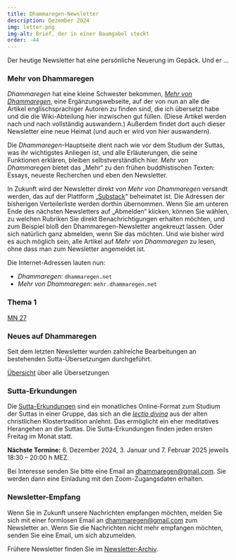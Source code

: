 ```yaml
---
title: Dhammaregen-Newsletter
description: Dezember 2024
img: letter.png
img-alt: Brief, der in einer Baumgabel steckt
order: -44
---
```


Der heutige Newsletter hat eine persönliche Neuerung im Gepäck. Und er …

### Mehr von Dhammaregen

*Dhammaregen* hat eine kleine Schwester bekommen, *[Mehr von Dhammaregen](https://mehr.dhammaregen.net)*, eine Ergänzungswebseite, auf der von nun an alle die Artikel englischsprachiger Autoren zu finden sind, die ich übersetzt habe und die die Wiki-Abteilung hier inzwischen gut füllen. (Diese Artikel werden nach und nach vollständig auswandern.) Außerdem findet dort auch dieser Newsletter eine neue Heimat (und auch er wird von hier auswandern). 

Die *Dhammaregen*-Hauptseite dient nach wie vor dem Studium der Suttas, was ihr wichtigstes Anliegen ist, und alle Erläuterungen, die seine Funktionen erklären, bleiben selbstverständlich hier. *Mehr von Dhammaregen* bietet das „Mehr“ zu den frühen buddhistischen Texten: Essays, neueste Recherchen und eben den Newsletter.

In Zukunft wird der Newsletter direkt von *Mehr von Dhammaregen* versandt werden, das auf der Plattform „[Substack](https://substack.com)“ beheimatet ist. Die Adressen der bisherigen Verteilerliste werden dorthin übernommen. Wenn Sie am unteren Ende des nächsten Newsletters auf „Abmelden“ klicken, können Sie wählen, zu welchen Rubriken Sie direkt Benachrichtigungen erhalten möchten, und zum Beispiel bloß den Dhammaregen-Newsletter angekreuzt lassen. Oder sich natürlich ganz abmelden, wenn Sie das möchten. Und wie bisher wird es auch möglich sein, alle Artikel auf *Mehr von Dhammaregen* zu lesen, ohne dass man zum Newsletter angemeldet ist.

Die Internet-Adressen lauten nun:
- *Dhammaregen*: `dhammaregen.net`
- *Mehr von Dhammaregen*: `mehr.dhammaregen.net`

### Thema 1

[MN 27](#/sutta/mn27/de/sabbamitta) 

### Neues auf Dhammaregen

Seit dem letzten Newsletter wurden zahlreiche Bearbeitungen an bestehenden Sutta-Übersetzungen durchgeführt.

[Übersicht](#/wiki/uebersetzung/uebersicht) über alle Übersetzungen

### Sutta-Erkundungen 

Die [Sutta-Erkundungen](#/wiki/erkundung) sind ein monatliches Online-Format zum Studium der Suttas in einer Gruppe, das sich an die [*lectio divina*](https://de.wikipedia.org/wiki/Lectio_divina) aus der alten christlichen Klostertradition anlehnt. Das ermöglicht ein eher meditatives Herangehen an die Suttas. Die Sutta-Erkundungen finden jeden ersten Freitag im Monat statt. 

**Nächste Termine:** 6. Dezember 2024, 3. Januar und 7. Februar 2025 jeweils 18:30 – 20:00 h MEZ.

Bei Interesse senden Sie bitte eine Email an [dhammaregen@gmail.com](mailto:dhammaregen@gmail.com). Sie werden dann eine Einladung mit den Zoom-Zugangsdaten erhalten.

### Newsletter-Empfang

Wenn Sie in Zukunft unsere Nachrichten empfangen möchten, melden Sie sich mit einer formlosen Email an [dhammaregen@gmail.com](mailto:dhammaregen@gmail.com) zum Newsletter an. Wenn Sie die Nachrichten nicht mehr empfangen möchten, senden Sie eine Email, um sich abzumelden. 

Frühere Newsletter finden Sie im [Newsletter-Archiv](#/wiki/news/inhalt).